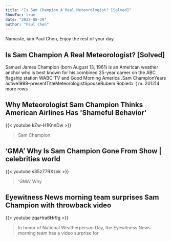 ```yaml
---
title: "Is Sam Champion A Real Meteorologist? [Solved]"
ShowToc: true 
date: "2022-08-29"
author: "Paul Chen" 
---
```


Namaste, iam Paul Chen, Enjoy the rest of your day.
## Is Sam Champion A Real Meteorologist? [Solved]
Samuel James Champion (born August 13, 1961) is an American weather anchor who is best known for his combined 25-year career on the ABC flagship station WABC-TV and Good Morning America
.Sam ChampionYears active1988–presentTitleMeteorologistSpouseRubem Robierb ​ ( m. 2012)​4 more rows

## Why Meteorologist Sam Champion Thinks American Airlines Has 'Shameful Behavior'
{{< youtube kZw-H1KnnDw >}}
>Sam Champion

## ‘GMA’ Why Is Sam Champion Gone From Show | celebrities world
{{< youtube s35z77RXzok >}}
>'GMA' Why 

## Eyewitness News morning team surprises Sam Champion with throwback video
{{< youtube zqaHra6Hr9g >}}
>In honor of National Weatherperson Day, the Eyewitness News morning team has a video surprise for 

